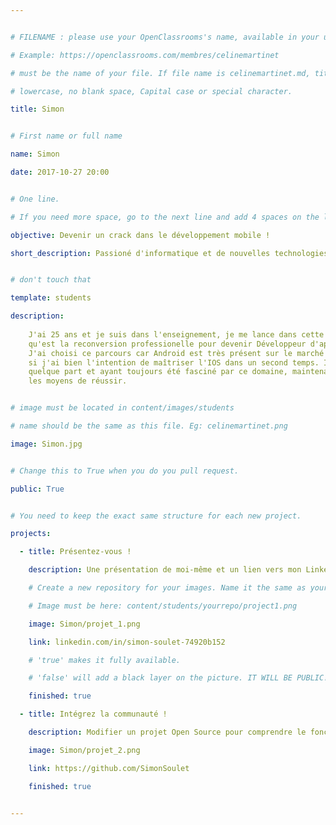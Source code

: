 ```yaml
---


# FILENAME : please use your OpenClassrooms's name, available in your url.

# Example: https://openclassrooms.com/membres/celinemartinet

# must be the name of your file. If file name is celinemartinet.md, title is celinemartinet.

# lowercase, no blank space, Capital case or special character.

title: Simon


# First name or full name

name: Simon

date: 2017-10-27 20:00


# One line.

# If you need more space, go to the next line and add 4 spaces on the left, as in 'description'.

objective: Devenir un crack dans le développement mobile !

short_description: Passioné d'informatique et de nouvelles technologies. A envi de rajouter le code à son panel.


# don't touch that

template: students

description:
    
    J'ai 25 ans et je suis dans l'enseignement, je me lance dans cette nouvelle aventure
    qu'est la reconversion professionelle pour devenir Développeur d'application Android.
    J'ai choisi ce parcours car Android est très présent sur le marché mobile, même
    si j'ai bien l'intention de maîtriser l'IOS dans un second temps. Il faut commencer
    quelque part et ayant toujours été fasciné par ce domaine, maintenant je me donne 
    les moyens de réussir.


# image must be located in content/images/students

# name should be the same as this file. Eg: celinemartinet.png

image: Simon.jpg


# Change this to True when you do you pull request.

public: True


# You need to keep the exact same structure for each new project.

projects:

  - title: Présentez-vous !

    description: Une présentation de moi-même et un lien vers mon LinkedIn.

    # Create a new repository for your images. Name it the same as your nickname and profile picture.

    # Image must be here: content/students/yourrepo/project1.png

    image: Simon/projet_1.png

    link: linkedin.com/in/simon-soulet-74920b152

    # 'true' makes it fully available.

    # 'false' will add a black layer on the picture. IT WILL BE PUBLIC!

    finished: true

  - title: Intégrez la communauté !

    description: Modifier un projet Open Source pour comprendre le fonctionnement de Git, de Github et des pull requests. 

    image: Simon/projet_2.png

    link: https://github.com/SimonSoulet

    finished: true


---
```

